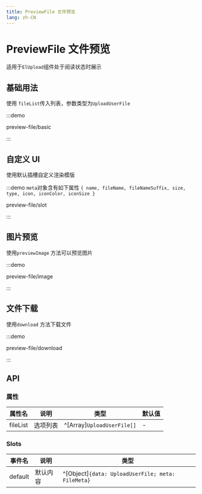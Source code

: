 ```yaml
---
title: PreviewFile 文件预览
lang: zh-CN
---
```


# PreviewFile 文件预览

适用于`ElUpload`组件处于阅读状态时展示

## 基础用法

使用 `fileList`传入列表，参数类型为`UploadUserFile`

:::demo

preview-file/basic

:::

## 自定义 UI

使用默认插槽自定义渲染模版

:::demo `meta`对象含有如下属性 `{ name, fileName, fileNameSuffix, size, type, icon, iconColor, iconSize }`

preview-file/slot

:::

## 图片预览

使用`previewImage` 方法可以预览图片

:::demo

preview-file/image

:::

## 文件下载

使用`download` 方法下载文件

:::demo

preview-file/download

:::

## API

### 属性

| 属性名   | 说明     | 类型                       | 默认值 |
| -------- | -------- | -------------------------- | ------ |
| fileList | 选项列表 | ^[Array]`UploadUserFile[]` | -      |

### Slots

| 事件名  | 说明     | 类型                                              |
| ------- | -------- | ------------------------------------------------- |
| default | 默认内容 | ^[Object]`{data: UploadUserFile; meta: FileMeta}` |
